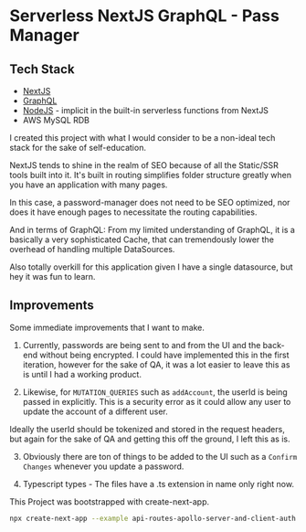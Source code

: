 # Serverless NextJS GraphQL - Pass Manager

## Tech Stack

- [NextJS](https://nextjs.org/)
- [GraphQL](https://graphql.org/)
- [NodeJS](https://nodejs.org/en/) - implicit in the built-in serverless functions from NextJS
- AWS MySQL RDB

I created this project with what I would consider to be a non-ideal tech stack for the sake of self-education.

NextJS tends to shine in the realm of SEO because of all the Static/SSR tools built into it. It's built in routing simplifies folder structure greatly when you have an application with many pages.

In this case, a password-manager does not need to be SEO optimized, nor does it have enough pages to necessitate the routing capabilities.

And in terms of GraphQL:
From my limited understanding of GraphQL, it is a basically a very sophisticated Cache, that can tremendously lower the overhead of handling multiple DataSources.

Also totally overkill for this application given I have a single datasource, but hey it was fun to learn.

## Improvements

Some immediate improvements that I want to make.

1. Currently, passwords are being sent to and from the UI and the back-end without being encrypted. I could have implemented this in the first iteration, however for the sake of QA, it was a lot easier to leave this as is until I had a working product.

2. Likewise, for `MUTATION_QUERIES` such as `addAccount`, the userId is being passed in explicitly. This is a security error as it could allow any user to update the account of a different user.

Ideally the userId should be tokenized and stored in the request headers, but again for the sake of QA and getting this off the ground, I left this as is.

3. Obviously there are ton of things to be added to the UI such as a `Confirm Changes` whenever you update a password.

4. Typescript types - The files have a .ts extension in name only right now.

This Project was bootstrapped with create-next-app.

```bash
npx create-next-app --example api-routes-apollo-server-and-client-auth api-routes-apollo-server-and-client-auth-app
```

